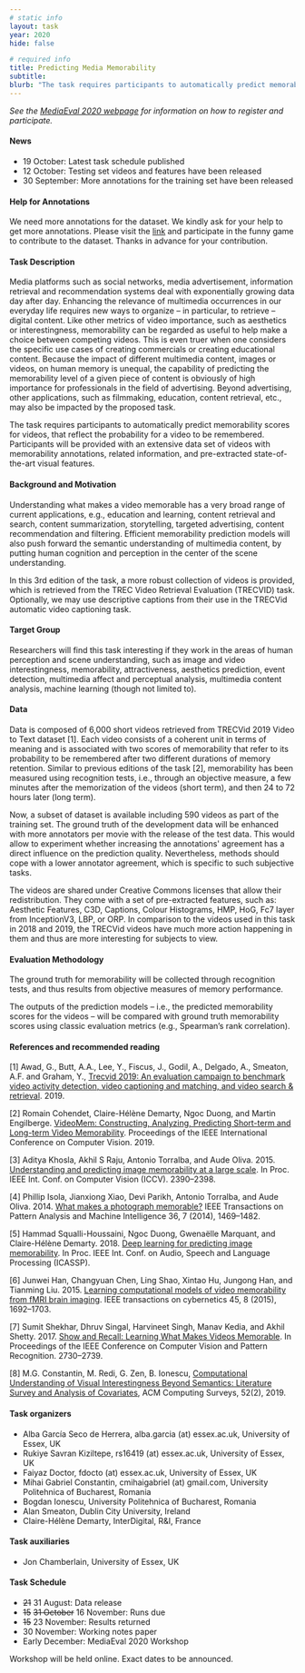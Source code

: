 ```yaml
---
# static info
layout: task
year: 2020
hide: false

# required info
title: Predicting Media Memorability
subtitle: 
blurb: "The task requires participants to automatically predict memorability scores for videos, that reflect the probability for a video to be remembered. Participants will be provided with an extensive data set of videos with memorability annotations, related information, and pre-extracted state-of-the-art visual features."
---
```


<!-- # please respect the structure below-->
*See the [MediaEval 2020 webpage](https://multimediaeval.github.io/editions/2020/) for information on how to register and participate.*

#### News
* 19 October: Latest task schedule published
* 12 October: Testing set videos and features have been released
* 30 September: More annotations for the training set have been released

#### Help for Annotations
We need more annotations for the dataset. We kindly ask for your help to get more annotations. Please visit the [link](https://annotator.uk/mediaeval/index.php) and participate in the funny game to contribute to the dataset. Thanks in advance for your contribution.

#### Task Description
Media platforms such as social networks, media advertisement, information retrieval and recommendation systems deal with exponentially growing data day after day. Enhancing the relevance of multimedia occurrences in our everyday life requires new ways to organize – in particular, to retrieve – digital content. Like other metrics of video importance, such as aesthetics or interestingness, memorability can be regarded as useful to help make a choice between competing videos. This is even truer when one considers the specific use cases of creating commercials or creating educational content. Because the impact of different multimedia content, images or videos, on human memory is unequal, the capability of predicting the memorability level of a given piece of content is obviously of high importance for professionals in the field of advertising. Beyond advertising, other applications, such as filmmaking, education, content retrieval, etc., may also be impacted by the proposed task.

The task requires participants to automatically predict memorability scores for videos, that reflect the probability for a video to be remembered. Participants will be provided with an extensive data set of videos with memorability annotations, related information, and pre-extracted state-of-the-art visual features.

#### Background and Motivation
Understanding what makes a video memorable has a very broad range of current applications, e.g., education and learning, content retrieval and search, content summarization, storytelling, targeted advertising, content recommendation and filtering. Efficient memorability prediction models will also push forward the semantic understanding of multimedia content, by putting human cognition and perception in the center of the scene understanding.

In this 3rd edition of the task, a more robust collection of videos is provided, which is retrieved from the TREC Video Retrieval Evaluation (TRECVID) task. Optionally, we may use descriptive captions from their use in the TRECVid automatic video captioning task.

#### Target Group
Researchers will find this task interesting if they work in the areas of human perception and scene understanding, such as image and video interestingness, memorability, attractiveness, aesthetics prediction, event detection, multimedia affect and perceptual analysis, multimedia content analysis, machine learning (though not limited to).

#### Data
Data is composed of 6,000 short videos retrieved from TRECVid 2019 Video to Text dataset [1]. Each video consists of a coherent unit in terms of meaning and is associated with two scores of memorability that refer to its probability to be remembered after two different durations of memory retention. Similar to previous editions of the task [2], memorability has been measured using recognition tests, i.e., through an objective measure, a few minutes after the memorization of the videos (short term), and then 24 to 72 hours later (long term). 

Now, a subset of dataset is available including 590 videos as part of the training set. The ground truth of the development data will be enhanced with more annotators per movie with the release of the test data. This would allow to experiment whether increasing the annotations' agreement has a direct influence on the prediction quality. Nevertheless, methods should cope with a lower annotator agreement, which is specific to such subjective tasks.

The videos are shared under Creative Commons licenses that allow their redistribution. They come with a set of pre-extracted features, such as: Aesthetic Features, C3D, Captions, Colour Histograms, HMP, HoG, Fc7 layer from InceptionV3, LBP, or ORP.  In comparison to the videos used in this task in 2018 and 2019, the TRECVid videos have much more action happening in them and thus are more interesting for subjects to view.

#### Evaluation Methodology
The ground truth for memorability will be collected through recognition tests, and thus results from objective measures of memory performance.

The outputs of the prediction models – i.e., the predicted memorability scores for the videos – will be compared with ground truth memorability scores using classic evaluation metrics (e.g., Spearman’s rank correlation).

#### References and recommended reading
<!-- # Please use the ACM format for references https://www.acm.org/publications/authors/reference-formatting (but no DOI needed)-->
<!-- # The paper title should be a hyperlink leading to the paper online-->
[1] Awad, G., Butt, A.A., Lee, Y., Fiscus, J., Godil, A., Delgado, A., Smeaton, A.F. and Graham, Y., [Trecvid 2019: An evaluation campaign to benchmark video activity detection, video captioning and matching, and video search & retrieval](https://www-nlpir.nist.gov/projects/tvpubs/tv19.papers/tv19overview.pdf). 2019.

[2] Romain Cohendet, Claire-Hélène Demarty, Ngoc Duong, and Martin Engilberge. [VideoMem: Constructing, Analyzing, Predicting Short-term and Long-term Video Memorability](https://openaccess.thecvf.com/content_ICCV_2019/papers/Cohendet_VideoMem_Constructing_Analyzing_Predicting_Short-Term_and_Long-Term_Video_Memorability_ICCV_2019_paper.pdf). Proceedings of the IEEE International Conference on Computer Vision. 2019.

[3] Aditya Khosla, Akhil S Raju, Antonio Torralba, and Aude Oliva. 2015. [Understanding and predicting image memorability at a large scale](https://people.csail.mit.edu/khosla/papers/iccv2015_khosla.pdf). In Proc. IEEE Int. Conf. on Computer Vision (ICCV). 2390–2398.

[4] Phillip Isola, Jianxiong Xiao, Devi Parikh, Antonio Torralba, and Aude Oliva. 2014. [What makes a photograph memorable?](http://web.mit.edu/phillipi/www/publications/memory_pami.pdf) IEEE Transactions on Pattern Analysis and Machine Intelligence 36, 7 (2014), 1469–1482.

[5] Hammad Squalli-Houssaini, Ngoc Duong, Gwenaëlle Marquant, and Claire-Hélène Demarty. 2018. [Deep learning for predicting image memorability](https://hal.archives-ouvertes.fr/hal-01629297/file/main.pdf). In Proc. IEEE Int. Conf. on Audio, Speech and Language Processing (ICASSP).

[6] Junwei Han, Changyuan Chen, Ling Shao, Xintao Hu, Jungong Han, and Tianming Liu. 2015. [Learning computational models of video memorability from fMRI brain imaging](https://ieeexplore.ieee.org/abstract/document/6919270). IEEE transactions on cybernetics 45, 8 (2015), 1692–1703.

[7] Sumit Shekhar, Dhruv Singal, Harvineet Singh, Manav Kedia, and Akhil Shetty. 2017. [Show and Recall: Learning What Makes Videos Memorable](https://openaccess.thecvf.com/content_ICCV_2017_workshops/papers/w40/Shekhar_Show_and_Recall_ICCV_2017_paper.pdf). In Proceedings of the IEEE Conference on Computer Vision and Pattern Recognition. 2730–2739.

[8] M.G. Constantin, M. Redi, G. Zen, B. Ionescu, [Computational Understanding of Visual Interestingness Beyond Semantics: Literature Survey and Analysis of Covariates](http://campus.pub.ro/lab7/bionescu/index_files/pub/2018_ACM_CSUR-draft.pdf), ACM Computing Surveys, 52(2), 2019.

#### Task organizers
* Alba García Seco de Herrera, alba.garcia (at) essex.ac.uk, University of Essex, UK
* Rukiye Savran Kiziltepe, rs16419 (at) essex.ac.uk, University of Essex, UK
* Faiyaz Doctor, fdocto (at) essex.ac.uk, University of Essex, UK
* Mihai Gabriel Constantin, cmihaigabriel (at) gmail.com, University Politehnica of Bucharest, Romania
* Bogdan Ionescu, University Politehnica of Bucharest, Romania
* Alan Smeaton, Dublin City University, Ireland
* Claire-Hélène Demarty, InterDigital, R&I, France

#### Task auxiliaries

* Jon Chamberlain, University of Essex, UK

#### Task Schedule
* ~~21~~ 31 August: Data release <!-- # Replace XX with your date. Latest possible is 31 July-->
* ~~15~~ ~~31 October~~ 16 November: Runs due <!-- # Replace XX with your date. Latest possible is 31 October-->
* ~~15~~ 23 November: Results returned  <!-- Fixed. Please do not change-->
* 30 November: Working notes paper  <!-- Fixed. Please do not change-->
* Early December: MediaEval 2020 Workshop <!-- Fixed. Please do not change-->

Workshop will be held online. Exact dates to be announced.
<!-- # Pleaes integrate the information below into the structure above, and then delete everything below this line. Thanks.-->
